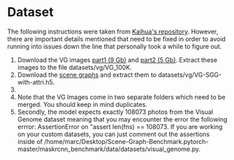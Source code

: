 # Dataset

The following instructions were taken from [Kaihua's repository](https://github.com/KaihuaTang/Scene-Graph-Benchmark.pytorch/blob/master/DATASET.md). However, there are important details mentioned that need to be fixed in order to avoid running into issues down the line that personally took a while to figure out. 

1. Download the VG images [part1 (9 Gb)](https://cs.stanford.edu/people/rak248/VG_100K_2/images.zip) and [part2 (5 Gb)](https://cs.stanford.edu/people/rak248/VG_100K_2/images2.zip). Extract these images to the file datasets/vg/VG_100K.
2. Download the [scene graphs](https://1drv.ms/u/s!AmRLLNf6bzcir8xf9oC3eNWlVMTRDw?e=63t7Ed) and extract them to datasets/vg/VG-SGG-with-attri.h5.
3.
4. Note that the VG Images come in two separate folders which need to be merged. You should keep in mind duplicates.
5. Secondly, the model expects exactly 108073 photos from the Visual Genome dataset meaning that you may encounter the error the following errror: AssertionError on "assert len(fns) == 108073. If you are working on your custom datasets, you can just comment out the assertions inside of /home/marc/Desktop/Scene-Graph-Benchmark.pytorch-master/maskrcnn_benchmark/data/datasets/visual_genome.py.
